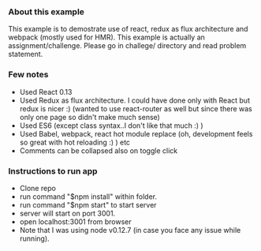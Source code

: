 ### About this example
 This example is to demostrate use of react, redux as flux architecture and webpack (mostly used for HMR).
 This example is actually an assignment/challenge. Please go in challege/ directory and read problem statement.
 
### Few notes
- Used React 0.13
- Used Redux as flux architecture. I could have done only with React but redux is nicer :) (wanted to use react-router as well but since there was only one page so didn't make much sense)
- Used ES6 (except class syntax..I don't like that much :) )
- Used Babel, webpack, react hot module replace (oh, development feels so great with hot reloading :) ) etc
- Comments can be collapsed also on toggle click

### Instructions to run app 
- Clone repo
- run command "$npm install" within folder. 
- run command "$npm start" to start server
- server will start on port 3001. 
- open localhost:3001 from browser
- Note that I was using node v0.12.7 (in case you face any issue while running).
